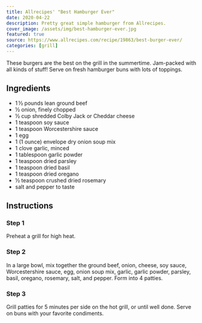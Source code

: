 ```yaml
---
title: Allrecipes' "Best Hamburger Ever"
date: 2020-04-22
description: Pretty great simple hamburger from Allrecipes.
cover_image: /assets/img/best-hamburger-ever.jpg
featured: true
source: https://www.allrecipes.com/recipe/19863/best-burger-ever/
categories: [grill]
---
```


These burgers are the best on the grill in the summertime. Jam-packed with all kinds of stuff! Serve on fresh hamburger buns with lots of toppings.<!-- more -->

## Ingredients

- 1 ½ pounds lean ground beef
- ½ onion, finely chopped
- ½ cup shredded Colby Jack or Cheddar cheese
- 1 teaspoon soy sauce
- 1 teaspoon Worcestershire sauce
- 1 egg
- 1 (1 ounce) envelope dry onion soup mix
- 1 clove garlic, minced
- 1 tablespoon garlic powder
- 1 teaspoon dried parsley
- 1 teaspoon dried basil
- 1 teaspoon dried oregano
- ½ teaspoon crushed dried rosemary
- salt and pepper to taste

## Instructions

### Step 1

Preheat a grill for high heat.

### Step 2

In a large bowl, mix together the ground beef, onion, cheese, soy sauce, Worcestershire sauce, egg, onion soup mix, garlic, garlic powder, parsley, basil, oregano, rosemary, salt, and pepper. Form into 4 patties.

### Step 3

Grill patties for 5 minutes per side on the hot grill, or until well done. Serve on buns with your favorite condiments.

